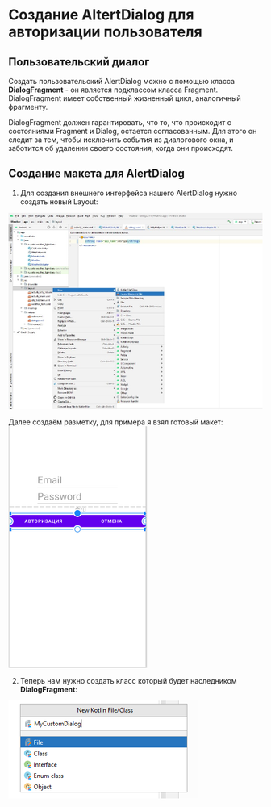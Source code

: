 # Создание AltertDialog для авторизации пользователя
 
## Пользовательский диалог
Создать  пользовательский AlertDialog можно с помощью класса **DialogFragment** - он является подклассом класса Fragment. DialogFragment имеет собственный жизненный цикл, аналогичный фрагменту.

DialogFragment должен гарантировать, что то, что происходит с состояниями Fragment и Dialog, остается согласованным. Для этого он следит за тем, чтобы исключить события из диалогового окна, и заботится об удалении своего состояния, когда они происходят.

## Создание макета для AlertDialog

1. Для создания внешнего интерфейса нашего AlertDialog нужно создать новый Layout:

![](./first.PNG)


Далее создаём разметку, для примера я взял готовый макет:
![](./primer.PNG)


2. Теперь нам нужно создать класс который будет наследником **DialogFragment**:

![](./Class.PNG)
